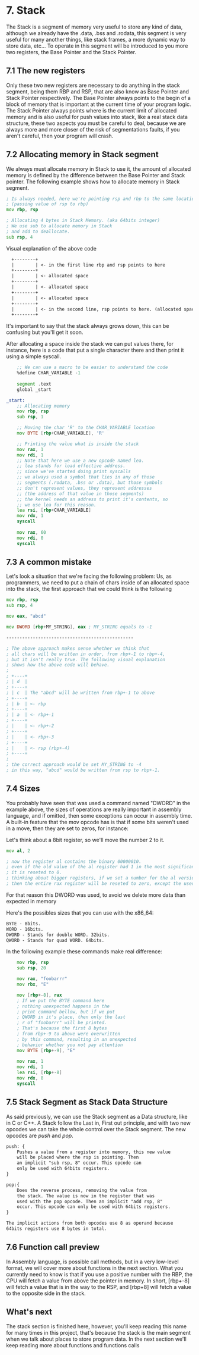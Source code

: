 # 7. Stack
The Stack is a segment of memory very useful to store any kind of data, although we already have the .data, .bss and .rodata, this segment is very useful for many another things, like stack frames, a more dynamic way to store data, etc... To operate in this segment will be introduced to you more two registers, the Base Pointer and the Stack Pointer.

## 7.1 The new registers
Only these two new registers are necessary to do anything in the stack segment, being them RBP and RSP, that are also know as Base Pointer and Stack Pointer respectively. The Base Pointer always points to the begin of a block of memory that is important at the current time of your program logic. The Stack Pointer always points where is the current limit of allocated memory and is also useful for push values into stack, like a real stack data structure, these two aspects you must be careful to deal, because we are always more and more closer of the risk of segmentations faults, if you aren't careful, then your program will crash.


## 7.2 Allocating memory in Stack segment
We always must allocate memory in Stack to use it, the amount of allocated memory is defined by the difference between the Base Pointer and Stack pointer. The following example shows how to allocate memory in Stack segment.

```asm
; Is always needed, here we're pointing rsp and rbp to the same location.
; (passing value of rsp to rbp)
mov rbp, rsp

; Allocating 4 bytes in Stack Memory. (aka 64bits integer)
; We use sub to allocate memory in Stack
; and add to deallocate.
sub rsp, 4
```

Visual explanation of the above code
```txt
  +--------+
  |        | <- in the first line rbp and rsp points to here
  +--------+
  |        | <- allocated space
  +--------+
  |        | <- allocated space
  +--------+
  |        | <- allocated space
  +--------+
  |        | <- in the second line, rsp points to here. (allocated space)
  +--------+
```

It's important to say that the stack always grows down, this can be confusing but you'll get it soon.

After allocating a space inside the stack we can put values there, for instance, here is a code that put a single character there and then print it using a simple syscall.
```asm
	;; We can use a macro to be easier to understand the code
	%define CHAR_VARIABLE -1
	
	segment .text
	global _start

_start:
	;; Allocating memory
	mov rbp, rsp
	sub rsp, 1

	;; Moving the char 'R' to the CHAR_VARIABLE location
	mov BYTE [rbp+CHAR_VARIABLE], 'R'

	;; Printing the value what is inside the stack
	mov rax, 1
	mov rdi, 1
	;; Note that here we use a new opcode named lea.
	;; lea stands for load effective address.
	;; since we've started doing print syscalls
	;; we always used a symbol that lies in any of those
	;; segments (.rodata, .bss or .data), but those symbols
	;; don't represent values, they represent addresses
	;; (the address of that value in those segments)
	;; the kernel needs an address to print it's contents, so
	;; we use lea for this reason.
	lea rsi, [rbp+CHAR_VARIABLE]
	mov rdx, 1
	syscall
	
	mov rax, 60
	mov rdi, 0
	syscall


```

## 7.3 A common mistake
Let's look a situation that we're facing the following problem: Us, as programmers, we need to put a chain of chars inside of an allocated space into the stack, the first approach that we could think is the following

```asm
mov rbp, rsp
sub rsp, 4

mov eax, "abcd"

mov DWORD [rbp+MY_STRING], eax ; MY_STRING equals to -1

------------------------------------------------

; The above approach makes sense whether we think that 
; all chars will be written in order, from rbp+-1 to rbp+-4,
; but it isn't really true. The following visual explanation
; shows how the above code will behave.
;
; +----+
; | d  |
; +----+
; | c  | The "abcd" will be written from rbp+-1 to above
; +----+
; | b  | <- rbp
; +----+
; | a  | <- rbp+-1
; +----+
; |    | <- rbp+-2
; +----+
; |    | <- rbp+-3
; +----+
; |    | <- rsp (rbp+-4)
; +----+
;
; the correct approach would be set MY_STRING to -4
; in this way, "abcd" would be written from rsp to rbp+-1.
```

## 7.4 Sizes
You probably have seen that was used a command named "DWORD" in the example above, the sizes of operations are really important in assembly language, and if omitted, then some exceptions can occur in assembly time. A built-in feature that the mov opcode has is that if some bits weren't used in a move, then they are set to zeros, for instance:

Let's think about a 8bit register, so we'll move the number 2 to it.

```asm
mov al, 2

; now the register al contains the binary 00000010.
; even if the old value of the al register had 1 in the most significant bit,
; it is reseted to 0.
; thinking about bigger registers, if we set a number for the al version of rax,
; then the entire rax register will be reseted to zero, except the used bits.
```

For that reason this DWORD was used, to avoid we delete more data than expected in memory

Here's the possibles sizes that you can use with the x86_64:
```txt
BYTE - 8bits.
WORD - 16bits.
DWORD - Stands for double WORD. 32bits.
QWORD - Stands for quad WORD. 64bits.
```

In the following example these commands make real difference:

```asm
	mov rbp, rsp
	sub rsp, 20

	mov rax, "foobarrr"
	mov rbx, "E"

	mov [rbp+-8], rax
	; If we put the BYTE command here
	; nothing unexpected happens in the
	; print command bellow, but if we put
	; QWORD in it's place, then only the last
	; r of "foobarrr" will be printed.
	; That's because the first 8 bytes
	; from rbp+-9 to above were overwritten
	; by this command, resulting in an unexpected
	; behavior whether you not pay attention
	mov BYTE [rbp+-9], "E"
	
	mov rax, 1
	mov rdi, 1
	lea rsi, [rbp+-8]
	mov rdx, 8
	syscall
```

## 7.5 Stack Segment as Stack Data Structure
As said previously, we can use the Stack segment as a Data structure, like in C or C++. A Stack follow the Last in, First out principle, and with two new opcodes we can take the whole control over the Stack segment. The new opcodes are *push* and *pop*.

```txt
push: {
	Pushes a value from a register into memory, this new value
	will be placed where the rsp is pointing. Then
	an implicit "sub rsp, 8" occur. This opcode can
	only be used with 64bits registers.
}

pop:{
	Does the reverse process, removing the value from
	the stack. The value is now in the register that was
	used with the pop opcode. Then an implicit "add rsp, 8"
	occur. This opcode can only be used with 64bits registers.
}

The implicit actions from both opcodes use 8 as operand because
64bits registers use 8 bytes in total.
```

## 7.6 Function call preview
In Assembly language, is possible call methods, but in a very low-level format, we will cover more about functions in the next section. What you currently need to know is that if you use a positive number with the RBP, the CPU will fetch a value from above the pointer in memory. In short, [rbp+-8] will fetch a value that is in the way to the RSP, and [rbp+8] will fetch a value to the opposite side in the stack.

## What's next
The stack section is finished here, however, you'll keep reading this name for many times in this project, that's because the stack is the main segment when we talk about places to store program data. In the next section we'll keep reading more about functions and functions calls